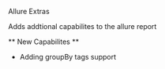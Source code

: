 Allure Extras

Adds addtional capabilites to the allure report

** New Capabilites **
- Adding groupBy tags support

